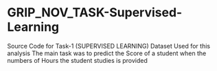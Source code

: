 # GRIP_NOV_TASK-Supervised-Learning
Source Code for Task-1 (SUPERVISED LEARNING)
Dataset Used for this analysis
The main task was to predict the Score of a student when the numbers of Hours the student studies is provided
